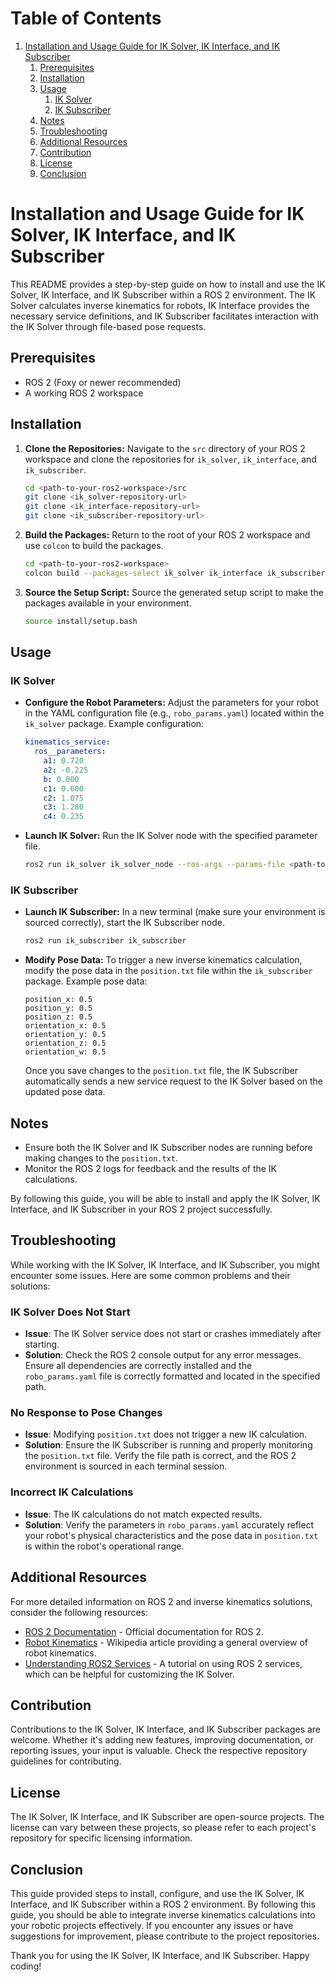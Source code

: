 # Table of Contents

1. [Installation and Usage Guide for IK Solver, IK Interface, and IK Subscriber](#installation-and-usage-guide-for-ik-solver-ik-interface-and-ik-subscriber)
    1. [Prerequisites](#prerequisites)
    2. [Installation](#installation)
    3. [Usage](#usage)
        1. [IK Solver](#ik-solver)
        2. [IK Subscriber](#ik-subscriber)
    4. [Notes](#notes)
    5. [Troubleshooting](#troubleshooting)
    6. [Additional Resources](#additional-resources)
    7. [Contribution](#contribution)
    8. [License](#license)
    9. [Conclusion](#conclusion)


# Installation and Usage Guide for IK Solver, IK Interface, and IK Subscriber

This README provides a step-by-step guide on how to install and use the IK Solver, IK Interface, and IK Subscriber within a ROS 2 environment. The IK Solver calculates inverse kinematics for robots, IK Interface provides the necessary service definitions, and IK Subscriber facilitates interaction with the IK Solver through file-based pose requests.

## Prerequisites

- ROS 2 (Foxy or newer recommended)
- A working ROS 2 workspace

## Installation

1. **Clone the Repositories:**
   Navigate to the `src` directory of your ROS 2 workspace and clone the repositories for `ik_solver`, `ik_interface`, and `ik_subscriber`.

    ```bash
    cd <path-to-your-ros2-workspace>/src
    git clone <ik_solver-repository-url>
    git clone <ik_interface-repository-url>
    git clone <ik_subscriber-repository-url>
    ```

2. **Build the Packages:**
   Return to the root of your ROS 2 workspace and use `colcon` to build the packages.

    ```bash
    cd <path-to-your-ros2-workspace>
    colcon build --packages-select ik_solver ik_interface ik_subscriber
    ```

3. **Source the Setup Script:**
   Source the generated setup script to make the packages available in your environment.

    ```bash
    source install/setup.bash
    ```

## Usage

### IK Solver

- **Configure the Robot Parameters:**
  Adjust the parameters for your robot in the YAML configuration file (e.g., `robo_params.yaml`) located within the `ik_solver` package. Example configuration:

    ```yaml
    kinematics_service:
      ros__parameters:
        a1: 0.720
        a2: -0.225
        b: 0.000
        c1: 0.600
        c2: 1.075
        c3: 1.280
        c4: 0.235
    ```

- **Launch IK Solver:**
  Run the IK Solver node with the specified parameter file.

    ```bash
    ros2 run ik_solver ik_solver_node --ros-args --params-file <path-to-your-ros2-workspace>/src/ik_solver/config/robo_params.yaml
    ```

### IK Subscriber

- **Launch IK Subscriber:**
  In a new terminal (make sure your environment is sourced correctly), start the IK Subscriber node.

    ```bash
    ros2 run ik_subscriber ik_subscriber
    ```

- **Modify Pose Data:**
  To trigger a new inverse kinematics calculation, modify the pose data in the `position.txt` file within the `ik_subscriber` package. Example pose data:

    ```text
    position_x: 0.5
    position_y: 0.5
    position_z: 0.5
    orientation_x: 0.5
    orientation_y: 0.5
    orientation_z: 0.5
    orientation_w: 0.5
    ```

  Once you save changes to the `position.txt` file, the IK Subscriber automatically sends a new service request to the IK Solver based on the updated pose data.

## Notes

- Ensure both the IK Solver and IK Subscriber nodes are running before making changes to the `position.txt`.
- Monitor the ROS 2 logs for feedback and the results of the IK calculations.

By following this guide, you will be able to install and apply the IK Solver, IK Interface, and IK Subscriber in your ROS 2 project successfully.

## Troubleshooting

While working with the IK Solver, IK Interface, and IK Subscriber, you might encounter some issues. Here are some common problems and their solutions:

### IK Solver Does Not Start
- **Issue**: The IK Solver service does not start or crashes immediately after starting.
- **Solution**: Check the ROS 2 console output for any error messages. Ensure all dependencies are correctly installed and the `robo_params.yaml` file is correctly formatted and located in the specified path.

### No Response to Pose Changes
- **Issue**: Modifying `position.txt` does not trigger a new IK calculation.
- **Solution**: Ensure the IK Subscriber is running and properly monitoring the `position.txt` file. Verify the file path is correct, and the ROS 2 environment is sourced in each terminal session.

### Incorrect IK Calculations
- **Issue**: The IK calculations do not match expected results.
- **Solution**: Verify the parameters in `robo_params.yaml` accurately reflect your robot's physical characteristics and the pose data in `position.txt` is within the robot's operational range.

## Additional Resources

For more detailed information on ROS 2 and inverse kinematics solutions, consider the following resources:

- [ROS 2 Documentation](https://docs.ros.org/en/foxy/index.html) - Official documentation for ROS 2.
- [Robot Kinematics](https://en.wikipedia.org/wiki/Robot_kinematics) - Wikipedia article providing a general overview of robot kinematics.
- [Understanding ROS2 Services](https://index.ros.org/doc/ros2/Tutorials/Services/Understanding-ROS2-Services/) - A tutorial on using ROS 2 services, which can be helpful for customizing the IK Solver.

## Contribution

Contributions to the IK Solver, IK Interface, and IK Subscriber packages are welcome. Whether it's adding new features, improving documentation, or reporting issues, your input is valuable. Check the respective repository guidelines for contributing.

## License

The IK Solver, IK Interface, and IK Subscriber are open-source projects. The license can vary between these projects, so please refer to each project's repository for specific licensing information.

## Conclusion

This guide provided steps to install, configure, and use the IK Solver, IK Interface, and IK Subscriber within a ROS 2 environment. By following this guide, you should be able to integrate inverse kinematics calculations into your robotic projects effectively. If you encounter any issues or have suggestions for improvement, please contribute to the project repositories.

Thank you for using the IK Solver, IK Interface, and IK Subscriber. Happy coding!
